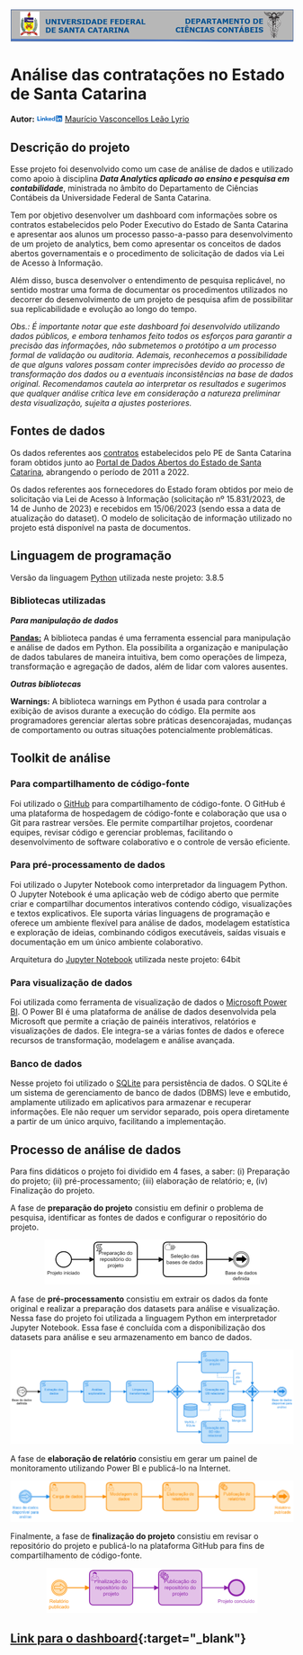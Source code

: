 <p align="center">
  <img src="Images/UFSC_Banner.png" alt="imagem">
</p>

# Análise das contratações no Estado de Santa Catarina

**Autor:**
![imagem](Images/Linkedin_logo.png) [Maurício Vasconcellos Leão Lyrio](https://br.linkedin.com/in/maurício-vasconcellos-leão-lyrio-59773220)

## Descrição do projeto

Esse projeto foi desenvolvido como um case de análise de dados e utilizado como apoio à disciplina ***Data Analytics aplicado ao ensino e pesquisa em contabilidade***, ministrada no âmbito do Departamento de Ciências Contábeis da Universidade Federal de Santa Catarina.

Tem por objetivo desenvolver um dashboard com informações sobre os contratos estabelecidos pelo Poder Executivo do Estado de Santa Catarina e apresentar aos alunos um processo passo-a-passo para desenvolvimento de um projeto de analytics, bem como apresentar os conceitos de dados abertos governamentais e o procedimento de solicitação de dados via Lei de Acesso à Informação.

Além disso, busca desenvolver o entendimento de pesquisa replicável, no sentido mostrar uma forma de documentar os procedimentos utilizados no decorrer do desenvolvimento de um projeto de pesquisa afim de possibilitar sua replicabilidade e evolução ao longo do tempo.

*Obs.: É importante notar que este dashboard foi desenvolvido utilizando dados públicos, e embora tenhamos feito todos os esforços para garantir a precisão das informações, não submetemos o protótipo a um processo formal de validação ou auditoria. Ademais, reconhecemos a possibilidade de que alguns valores possam conter imprecisões devido ao processo de transformação dos dados ou a eventuais inconsistências na base de dados original. Recomendamos cautela ao interpretar os resultados e sugerimos que qualquer análise crítica leve em consideração a natureza preliminar desta visualização, sujeita a ajustes posteriores.*

## Fontes de dados

Os dados referentes aos [contratos](https://dados.sc.gov.br/dataset/contratos) estabelecidos pelo PE de Santa Catarina foram obtidos junto ao [Portal de Dados Abertos do Estado de Santa Catarina](https://dados.sc.gov.br/), abrangendo o período de 2011 a 2022.

Os dados referentes aos fornecedores do Estado foram obtidos por meio de solicitação via Lei de Acesso à Informação (solicitação nº 15.831/2023, de 14 de Junho de 2023) e recebidos em 15/06/2023 (sendo essa a data de atualização do dataset). O modelo de solicitação de informação utilizado no projeto está disponível na pasta de documentos.

## Linguagem de programação

Versão da linguagem [Python](https://www.python.org/) utilizada neste projeto: 3.8.5

### Bibliotecas utilizadas

***Para manipulação de dados***

**[Pandas:](https://pandas.pydata.org/)** A biblioteca pandas é uma ferramenta essencial para manipulação e análise de dados em Python. Ela possibilita a organização e manipulação de dados tabulares de maneira intuitiva, bem como operações de limpeza, transformação e agregação de dados, além de lidar com valores ausentes.

***Outras bibliotecas***

**Warnings:** A biblioteca warnings em Python é usada para controlar a exibição de avisos durante a execução do código. Ela permite aos programadores gerenciar alertas sobre práticas desencorajadas, mudanças de comportamento ou outras situações potencialmente problemáticas.

## Toolkit de análise

### Para compartilhamento de código-fonte

Foi utilizado o [GitHub](https://github.com/) para compartilhamento de código-fonte. O GitHub é uma plataforma de hospedagem de código-fonte e colaboração que usa o Git para rastrear versões. Ele permite compartilhar projetos, coordenar equipes, revisar código e gerenciar problemas, facilitando o desenvolvimento de software colaborativo e o controle de versão eficiente.

### Para pré-processamento de dados

Foi utilizado o Jupyter Notebook como interpretador da linguagem Python. O Jupyter Notebook é uma aplicação web de código aberto que permite criar e compartilhar documentos interativos contendo código, visualizações e textos explicativos. Ele suporta várias linguagens de programação e oferece um ambiente flexível para análise de dados, modelagem estatística e exploração de ideias, combinando códigos executáveis, saídas visuais e documentação em um único ambiente colaborativo.

Arquitetura do [Jupyter Notebook](https://jupyter.org/) utilizada neste projeto: 64bit

### Para visualização de dados

Foi utilizada como ferramenta de visualização de dados o [Microsoft Power BI](https://powerbi.microsoft.com/pt-br/). O Power BI é uma plataforma de análise de dados desenvolvida pela Microsoft que permite a criação de painéis interativos, relatórios e visualizações de dados. Ele integra-se a várias fontes de dados e oferece recursos de transformação, modelagem e análise avançada. 

### Banco de dados

Nesse projeto foi utilizado o [SQLite](https://www.sqlite.org/index.html) para persistência de dados. O SQLite é um sistema de gerenciamento de banco de dados (DBMS) leve e embutido, amplamente utilizado em aplicativos para armazenar e recuperar informações. Ele não requer um servidor separado, pois opera diretamente a partir de um único arquivo, facilitando a implementação.

## Processo de análise de dados

Para fins didáticos o projeto foi dividido em 4 fases, a saber: (i) Preparação do projeto; (ii) pré-processamento; (iii) elaboração de relatório; e, (iv) Finalização do projeto.

A fase de **preparação do projeto** consistiu em definir o problema de pesquisa, identificar as fontes de dados e configurar o repositório do projeto.

<p align="center">
  <img src="Images/Data_analysis_process_1.png" alt="imagem">
</p>

A fase de **pré-processamento** consistiu em extrair os dados da fonte original e realizar a preparação dos datasets para análise e visualização. Nessa fase do projeto foi utilizada a linguagem Python em interpretador Jupyter Notebook. Essa fase é concluída com a disponibilização dos datasets para análise e seu armazenamento em banco de dados.

<p align="center">
  <img src="Images/Data_analysis_process_2.png" alt="imagem">
</p>

A fase de **elaboração de relatório** consistiu em gerar um painel de monitoramento utilizando Power BI e publicá-lo na Internet.

<p align="center">
  <img src="Images/Data_analysis_process_3.png" alt="imagem">
</p>

Finalmente, a fase de **finalização do projeto** consistiu em revisar o repositório do projeto e publicá-lo na plataforma GitHub para fins de compartilhamento de código-fonte.

<p align="center">
  <img src="Images/Data_analysis_process_4.png" alt="imagem">
</p>



## [Link para o dashboard](https://app.powerbi.com/view?r=eyJrIjoiOTQxYjhlMDYtNDNkNS00MzlhLThiMmMtMDdiOTkwZGY1YzIyIiwidCI6ImM5MjM4Y2QwLTI2ZmYtNGU1My1iZTUxLTcyZjI0NWExZjUxYyJ9){:target="_blank"}